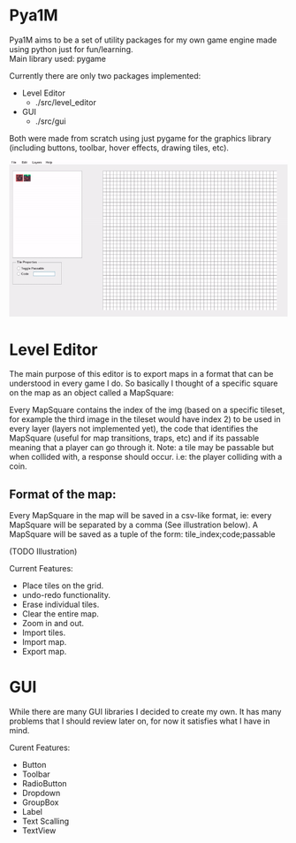 # Pya1M
Pya1M aims to be a set of utility packages for my own game engine made using python just for fun/learning.  
Main library used: pygame

Currently there are only two packages implemented:  
- Level Editor
    - ./src/level_editor  
- GUI
    - ./src/gui

Both were made from scratch using just pygame for the graphics library (including buttons, toolbar, hover effects, drawing tiles, etc).


![Alt Text](level-editor-demo.gif)


# Level Editor
The main purpose of this editor is to export maps in a format that can be understood in every game I do. So basically I thought of a specific square on the map 
as an object called a MapSquare:  

Every MapSquare contains the index of the img (based on a specific tileset, for example the third image in the tileset would have index 2) to be used in every layer (layers not implemented yet), the code that identifies the MapSquare (useful for map transitions, traps, etc) and if its passable meaning that a player can go through it.	Note: a tile may be passable but when collided with, a response should occur. i.e: the player colliding with a coin.  
## Format of the map:
Every MapSquare in the map will be saved in a csv-like format, ie: every MapSquare will be separated by a comma (See illustration below). A MapSquare will be saved as a tuple of the form: tile_index;code;passable

(TODO Illustration)

Current Features:
- Place tiles on the grid.
- undo-redo functionality.
- Erase individual tiles.
- Clear the entire map.
- Zoom in and out.
- Import tiles.
- Import map.
- Export map.


# GUI
While there are many GUI libraries I decided to create my own. It has many problems that I should review later on, for now it satisfies what I have in mind.

Curent Features:
- Button
- Toolbar
- RadioButton
- Dropdown
- GroupBox
- Label
- Text Scalling
- TextView
 


